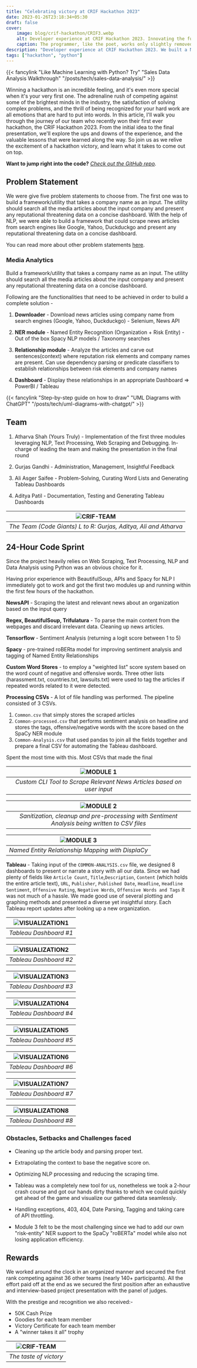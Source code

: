 ```yaml
---
title: "Celebrating victory at CRIF Hackathon 2023"
date: 2023-01-26T23:18:34+05:30
draft: false
cover: 
    image: blog/crif-hackathon/CRIF3.webp
    alt: Developer experience at CRIF Hackathon 2023. Innovating the future, one hackathon at a time.
    caption: The programmer, like the poet, works only slightly removed from pure thought-stuff. He builds his castles in the air, from air, creating by exertion of the imagination. Few media of creation are so flexible, so easy to polish and rework, so readily capable of realizing grand conceptual structures.
description: "Developer experience at CRIF Hackathon 2023. We built a News Media Analysis Utility leveraging NLP, Text Processing, and Visualization with Tableau." 
tags: ["hackathon", "python"]
---
```



{{< fancylink "Like Machine Learning with Python? Try" "Sales Data Analysis Walkthrough" "/posts/tech/sales-data-analysis/" >}}

Winning a hackathon is an incredible feeling, and it's even more special when it's your very first one. The adrenaline rush of competing against some of the brightest minds in the industry, the satisfaction of solving complex problems, and the thrill of being recognized for your hard work are all emotions that are hard to put into words. In this article, I'll walk you through the journey of our team who recently won their first ever hackathon, the CRIF Hackathon 2023. From the initial idea to the final presentation, we'll explore the ups and downs of the experience, and the valuable lessons that were learned along the way. So join us as we relive the excitement of a hackathon victory, and learn what it takes to come out on top.

**Want to jump right into the code?** *[Check out the GitHub repo](https://github.com/HighnessAtharva/CRIF-Hackathon-2023).*

## Problem Statement

We were give five problem statements to choose from. The first one was to build a framework/utility that takes a company name as an input. The utility should search all the media articles about the input company and present any reputational threatening data on a concise dashboard. With the help of NLP, we were able to build a framework that could scrape news articles from search engines like Google, Yahoo, Duckduckgo and present any reputational threatening data on a concise dashboard.

You can read more about other problem statements [here](https://github.com/HighnessAtharva/CRIF-Hackathon-2023/blob/main/CRIF-Hackathon-2023-Problem-Statements.docx).

### Media Analytics

Build a framework/utility that takes a company name as an input. The utility should search all the media articles about the input company and present any reputational threatening data on a concise dashboard.

Following are the functionalities that need to be achieved in order to build a complete solution -

1. **Downloader** -
Download news articles using company name from search engines (Google, Yahoo, Duckduckgo) - Selenium, News API

2. **NER module** -
Named Entity Recognition (Organization + Risk Entity) - Out of the box Spacy NLP models / Taxonomy searches

3. **Relationship module** -
Analyze the articles and carve out sentences(context) where reputation risk elements and company names are present.
Can use dependency parsing or predicate classifiers to establish relationships between risk elements and company names

4. **Dashboard** -
Display these relationships in an appropriate Dashboard ⇒ PowerBI / Tableau

{{< fancylink "Step-by-step guide on how to draw" "UML Diagrams with ChatGPT" "/posts/tech/uml-diagrams-with-chatgpt/" >}}


## Team

1. Atharva Shah (Yours Truly) - Implementation of the first three modules leveraging NLP, Text Processing, Web Scraping and Debugging. In-charge of leading the team and making the presentation in the final round

2. Gurjas Gandhi - Administration, Management, Insightful Feedback

3. Ali Asger Saifee - Problem-Solving, Curating Word Lists and Generating Tableau Dashboards

4. Aditya Patil - Documentation, Testing and Generating Tableau Dashboards

| ![CRIF-TEAM](/blog/crif-hackathon/CRIF2.webp) |
|:--:|
| *The Team (Code Giants) L to R: Gurjas, Aditya, Ali and Atharva* |

## 24-Hour Code Sprint

Since the project heavily relies on Web Scraping, Text Processing, NLP and Data Analysis using Python was an obvious choice for it.

Having prior experience with BeautifulSoup, APIs and Spacy for NLP I immediately got to work and got the first two modules up and running within the first few hours of the hackathon.

**NewsAPI** - Scraping the latest and relevant news about an organization based on the input query

**Regex, BeautifulSoup, Trifulatura** - To parse the main content from the webpages and discard irrelevant data. Cleaning up news articles.

**Tensorflow** - Sentiment Analysis (returning a logit score between 1 to 5)

**Spacy** - pre-trained roBERta model for improving sentiment analysis and tagging of Named Entity Relationships

**Custom Word Stores** - to employ a "weighted list" score system based on the word count of negative and offensive words. Three other lists (harassment.txt, countries.txt, lawsuits.txt) were used to tag the articles if repeated words related to it were detected.

**Processing CSVs** - A lot of file handling was performed. The pipeline consisted of 3 CSVs.

1. `Common.csv` that simply stores the scraped articles
2. `Common-processed.csv` that performs sentiment analysis on headline and stores the tags, offensive/negative words with the score based on the SpaCy NER module
3. `Common-Analysis.csv` that used pandas to join all the fields together and prepare a final CSV for automating the Tableau dashboard.

Spent the most time with this. Most CSVs that made the final

| ![MODULE 1](/blog/crif-hackathon/module1.webp) |
|:--:|
| *Custom CLI Tool to Scrape Relevant News Articles based on user input* |

| ![MODULE 2](/blog/crif-hackathon/module2.webp) |
|:--:|
| *Sanitization, cleanup and pre-processing with Sentiment Analysis being written to CSV files* |

| ![MODULE 3](/blog/crif-hackathon/module3.webp) |
|:--:|
| *Named Entity Relationship Mapping with DisplaCy* |


**Tableau** - Taking input of the `COMMON-ANALYSIS.csv` file, we designed 8 dashboards to present or narrate a story with all our data. Since we had plenty of fields like `Article Count`, `Title`,`Description`, `Content` (which holds the entire article text), `URL`, `Publisher`, `Published Date`, `Headline`, `Headline Sentiment`, `Offensive Rating`, `Negative Words`, `Offensive Words and Tags` it was not much of a hassle. We made good use of several plotting and graphing methods and presented a diverse yet insightful story. Each Tableau report updates after looking up a new organization.  

| ![VISUALIZATION1](/blog/crif-hackathon/module4.1.webp)|
|:--:|
| *Tableau Dashboard #1* |

| ![VISUALIZATION2](/blog/crif-hackathon/module4.2.webp)|
|:--:|
| *Tableau Dashboard #2* |

| ![VISUALIZATION3](/blog/crif-hackathon/module4.3.webp)|
|:--:|
| *Tableau Dashboard #3* |

| ![VISUALIZATION4](/blog/crif-hackathon/module4.4.webp)|
|:--:|
| *Tableau Dashboard #4* |

| ![VISUALIZATION5](/blog/crif-hackathon/module4.5.webp)|  
|:--:|
| *Tableau Dashboard #5* |

| ![VISUALIZATION6](/blog/crif-hackathon/module4.6.webp) |
|:--:|
| *Tableau Dashboard #6* |

| ![VISUALIZATION7](/blog/crif-hackathon/module4.7.webp)|
|:--:|
| *Tableau Dashboard #7* |

| ![VISUALIZATION8](/blog/crif-hackathon/module4.8.webp)|
|:--:|
| *Tableau Dashboard #8* |

### Obstacles, Setbacks and Challenges faced

- Cleaning up the article body and parsing proper text.

- Extrapolating the context to base the negative score on.

- Optimizing NLP processing and reducing the scraping time.

- Tableau was a completely new tool for us, nonetheless we took a 2-hour crash course and got our hands dirty thanks to which we could quickly get ahead of the game and visualize our gathered data seamlessly.

- Handling exceptions, 403, 404, Date Parsing, Tagging and taking care of API throttling.

- Module 3 felt to be the most challenging since we had to add our own "risk-entity" NER support to the SpaCy "roBERTa" model while also not losing application efficiency.

## Rewards

We worked around the clock in an organized manner and secured the first rank competing against 36 other teams (nearly 140+ participants). All the effort paid off at the end as we secured the first position after an exhaustive and interview-based project presentation with the panel of judges.

With the prestige and recognition we also received:-

- 50K Cash Prize
- Goodies for each team member
- Victory Certificate for each team member
- A "winner takes it all" trophy

| ![CRIF-TEAM](/blog/crif-hackathon/CRIF1.jpeg) |
|:--:|
| *The taste of victory* |
